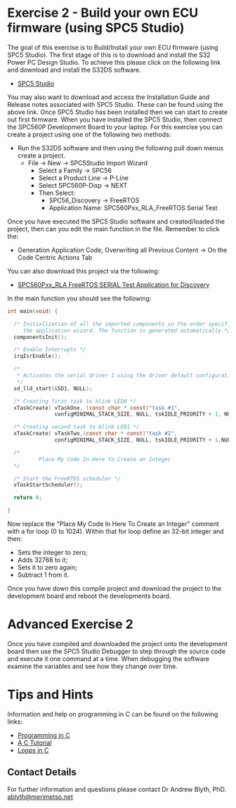 # Exercise 2 - Build your own ECU firmware (using SPC5 Studio)

The goal of this exercise is to Build/Install your own ECU firmware (using SPC5 Studio). The first stage of this is to download and install the S32 Power PC Design Studio. To achieve this please click on the following link and download and install the S32DS software.

* [SPC5 Studio](https://www.st.com/content/st_com/en/products/development-tools/software-development-tools/spc5-software-development-tools/spc5-studio.html)

You may also want to download and access the Installation Guide and Release notes associated with SPC5 Studio. These can be found using the above link. Once SPC5 Studio has been installed then we can start to create out first firmware. When you have installed the SPC5 Studio, then connect the SPC560P Development Board to your laptop. For this exercise you can create a project using one of the following two methods:

* Run the S32DS software and then using the following pull down menus create a project.
  * File -> New -> SPC5Studio Import Wizard
    * Select a Family -> SPC56
    * Select a Product Line -> P-Line
    * Select SPC560P-Disp -> NEXT
    * Then Select:
      * SPC56_Discovery -> FreeRTOS
      * Application Name: SPC560Pxx_RLA_FreeRTOS Serial Test

Once you have executed the SPC5 Studio software and created/loaded the project, then can you edit the main function in the file. Remember to click the:

* Generation Application Code, Overwriting all Previous Content -> On the Code Centric Actions Tab

You can also download this project via the following:

* [SPC560Pxx_RLA FreeRTOS SERIAL Test Application for Discovery](https://github.com/Merimetso-Code/EmbeddedAutomotiveSecurity/blob/main/Exercise1.zip)

In the main function you should see the following:
```c
int main(void) {

  /* Initialization of all the imported components in the order specified in
     the application wizard. The function is generated automatically.*/
  componentsInit();

  /* Enable Interrupts */
  irqIsrEnable();

  /*
   * Activates the serial driver 1 using the driver default configuration.
   */
  sd_lld_start(&SD1, NULL);

  /* Creating first task to blink LED0 */
  xTaskCreate( vTaskOne, (const char * const)"task #1",
               configMINIMAL_STACK_SIZE, NULL, tskIDLE_PRIORITY + 1, NULL );

  /* Creating second task to blink LED1 */
  xTaskCreate( vTaskTwo,(const char * const)"task #2",
               configMINIMAL_STACK_SIZE, NULL, tskIDLE_PRIORITY + 1,NULL );

  /*
          Place My Code In Here To Create an Integer
  */

  /* Start the FreeRTOS scheduler */
  vTaskStartScheduler();

  return 0;

}
```
Now replace the "Place My Code In Here To Create an Integer" comment with a for loop (0 to 1024). Within that for loop define an 32-bit integer and then:
* Sets the integer to zero;
* Adds 32768 to it;
* Sets it to zero again;
* Subtract 1 from it.

Once you have down this compile project and download the project to the development board and reboot the developments board.

# Advanced Exercise 2

Once you have compiled and downloaded the project onto the development board then use the SPC5 Studio Debugger to step through the source code and execute it one command at a time. When debugging the software examine the variables and see how they change over time.

# Tips and Hints
Information and help on programming in C can be found on the following links:
* [Programming in C](https://beginnersbook.com/2014/01/c-program-structure/)
* [A C Tutorial](https://www.cprogramming.com/tutorial/c-tutorial.html?inl=nv)
* [Loops in C](https://www.tutorialspoint.com/cprogramming/c_loops.htm)

## Contact Details

For further information and questions please contact Dr Andrew Blyth, PhD. <ablyth@merimetso.net>
